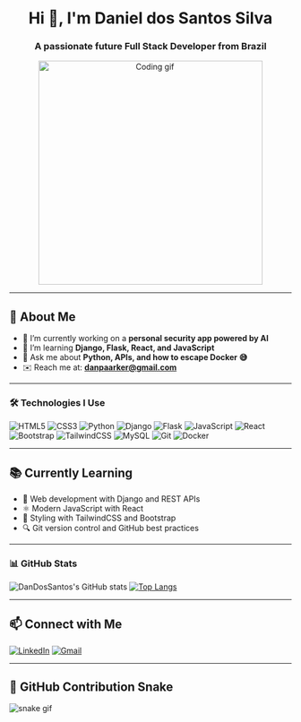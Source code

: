 <h1 align="center">Hi 👋, I'm Daniel dos Santos Silva</h1>
<h3 align="center">A passionate future Full Stack Developer from Brazil</h3>

<p align="center">
  <img src="https://media.giphy.com/media/qgQUggAC3Pfv687qPC/giphy.gif" width="400" alt="Coding gif">
</p>

---

## 🧠 About Me

- 🔭 I’m currently working on a **personal security app powered by AI**
- 🌱 I’m learning **Django, Flask, React, and JavaScript**
- 💬 Ask me about **Python, APIs, and how to escape Docker 😅**
- ✉️ Reach me at: **danpaarker@gmail.com**

---

### 🛠️ Technologies I Use

![HTML5](https://img.shields.io/badge/HTML5-E34F26?style=for-the-badge&logo=html5&logoColor=white)
![CSS3](https://img.shields.io/badge/CSS3-1572B6?style=for-the-badge&logo=css3&logoColor=white)
![Python](https://img.shields.io/badge/Python-3776AB?style=for-the-badge&logo=python&logoColor=white)
![Django](https://img.shields.io/badge/Django-092E20?style=for-the-badge&logo=django&logoColor=white)
![Flask](https://img.shields.io/badge/Flask-000000?style=for-the-badge&logo=flask&logoColor=white)
![JavaScript](https://img.shields.io/badge/JavaScript-F7DF1E?style=for-the-badge&logo=javascript&logoColor=black)
![React](https://img.shields.io/badge/React-20232A?style=for-the-badge&logo=react&logoColor=61DAFB)
![Bootstrap](https://img.shields.io/badge/Bootstrap-7952B3?style=for-the-badge&logo=bootstrap&logoColor=white)
![TailwindCSS](https://img.shields.io/badge/Tailwind_CSS-38B2AC?style=for-the-badge&logo=tailwind-css&logoColor=white)
![MySQL](https://img.shields.io/badge/MySQL-4479A1?style=for-the-badge&logo=mysql&logoColor=white)
![Git](https://img.shields.io/badge/Git-F05032?style=for-the-badge&logo=git&logoColor=white)
![Docker](https://img.shields.io/badge/Docker-2496ED?style=for-the-badge&logo=docker&logoColor=white)

---

## 📚 Currently Learning

- 🔧 Web development with Django and REST APIs  
- ⚛️ Modern JavaScript with React  
- 🎨 Styling with TailwindCSS and Bootstrap  
- 🔍 Git version control and GitHub best practices

---

### 📊 GitHub Stats

![DanDosSantos's GitHub stats](https://github-readme-stats.vercel.app/api?username=DanDosSantos&show_icons=true&theme=radical)
[![Top Langs](https://github-readme-stats.vercel.app/api/top-langs/?username=DanDosSantos&layout=compact&theme=radical)](https://github.com/anuraghazra/github-readme-stats)

---

## 📫 Connect with Me

[![LinkedIn](https://img.shields.io/badge/LinkedIn-0077B5?style=for-the-badge&logo=linkedin&logoColor=white)](https://https://www.linkedin.com/in/dandossantos/)
[![Gmail](https://img.shields.io/badge/Gmail-D14836?style=for-the-badge&logo=gmail&logoColor=white)](mailto:danpaarker@gmail.com)

---

## 🐍 GitHub Contribution Snake

![snake gif](https://github.com/DanDosSantos/DanDosSantos/blob/output/github-contribution-grid-snake.svg)
